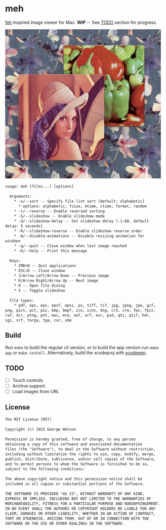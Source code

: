 # meh

[feh](https://feh.finalrewind.org/) inspired image viewer for Mac. **WIP** -- See [TODO](https://github.com/takeiteasy/meh#todo) section for progress.

<p align="center">
  <img src="https://raw.githubusercontent.com/takeiteasy/meh/master/screenshot.png">
</p>

```
usage: meh [files...] [options]

  Arguments:
    * -s/--sort -- Specify file list sort [default: alphabetic]
      * options: alphabetic, fsize, mtime, ctime, format, random
    * -r/--reverse -- Enable reversed sorting
    * -S/--slideshow -- Enable slideshow mode
    * -d/--slideshow-delay -- Set slideshow delay [.1-60, default delay: 5 seconds]
    * -R/--slideshow-reverse -- Enable slideshow reverse order
    * -A/--disable-animations -- Disable resizing animation for windows
    * -q/--quit -- Close window when last image reached
    * -h/--help -- Print this message

  Keys:
    * CMD+Q -- Quit applications
    * ESC/Q -- Close window
    * J/Arrow Left/Arrow Down -- Previous image
    * K/Arrow Right/Arrow Up -- Next image
    * O -- Open file dialog
    * S -- Toggle slideshow

  File types:
    * pdf, eps, epi, epsf, epsi, ps, tiff, tif, jpg, jpeg, jpe, gif, png, pict, pct, pic, bmp, bmpf, ico, icns, dng, cr2, crw, fpx, fpix, raf, dcr, ptng, pnt, mac, mrw, nef, orf, exr, psd, qti, qtif, hdr, sgi, srf, targa, tga, cur, xbm
```

## Build

Run ```make``` to build the regular cli version, or to build the app version run ```make app``` or ```make install```. Alternatively, build the xcodeproj with [xcodegen](https://github.com/yonaskolb/XcodeGen).

## TODO

- [ ] Touch controls
- [ ] Archive support
- [ ] Load images from URL

## License
```
The MIT License (MIT)

Copyright (c) 2022 George Watson

Permission is hereby granted, free of charge, to any person
obtaining a copy of this software and associated documentation
files (the "Software"), to deal in the Software without restriction,
including without limitation the rights to use, copy, modify, merge,
publish, distribute, sublicense, and/or sell copies of the Software,
and to permit persons to whom the Software is furnished to do so,
subject to the following conditions:

The above copyright notice and this permission notice shall be
included in all copies or substantial portions of the Software.

THE SOFTWARE IS PROVIDED "AS IS", WITHOUT WARRANTY OF ANY KIND,
EXPRESS OR IMPLIED, INCLUDING BUT NOT LIMITED TO THE WARRANTIES OF
MERCHANTABILITY, FITNESS FOR A PARTICULAR PURPOSE AND NONINFRINGEMENT.
IN NO EVENT SHALL THE AUTHORS OR COPYRIGHT HOLDERS BE LIABLE FOR ANY
CLAIM, DAMAGES OR OTHER LIABILITY, WHETHER IN AN ACTION OF CONTRACT,
TORT OR OTHERWISE, ARISING FROM, OUT OF OR IN CONNECTION WITH THE
SOFTWARE OR THE USE OR OTHER DEALINGS IN THE SOFTWARE.
```

